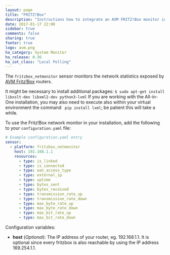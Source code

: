 ```yaml
---
layout: page
title: "FRITZ!Box"
description: "Instructions how to integrate an AVM FRITZ!Box monitor into Home Assistant."
date: 2017-01-17 22:00
sidebar: true
comments: false
sharing: true
footer: true
logo: avm.png
ha_category: System Monitor
ha_release: 0.36
ha_iot_class: "Local Polling"
---
```



The `fritzbox_netmonitor` sensor monitors the network statistics exposed by [AVM Fritz!Box](http://avm.de/produkte/fritzbox/) routers.

<p class='note warning'>
It might be necessary to install additional packages: <code>$ sudo apt-get install libxslt-dev libxml2-dev python3-lxml</code>
If you are working with the All-in-One installation, you may also need to execute also within your virtual environment the command <code> pip install lxml</code>; be patient this will take a while.</p>

To use the Fritz!Box network monitor in your installation, add the following to your `configuration.yaml` file:

```yaml
# Example configuration.yaml entry
sensor:
  - platform: fritzbox_netmonitor
    host: 192.168.1.1
    resources:
      - type: is_linked
      - type: is_connected
      - type: wan_access_type
      - type: external_ip
      - type: uptime
      - type: bytes_sent
      - type: bytes_received
      - type: transmission_rate_up
      - type: transmission_rate_down
      - type: max_byte_rate_up
      - type: max_byte_rate_down
      - type: max_bit_rate_up
      - type: max_bit_rate_down
```

Configuration variables:

- **host** (*Optional*): The IP address of your router, eg. 192.168.1.1. It is optional since every fritzbox is also reachable by using the IP address 169.254.1.1.
